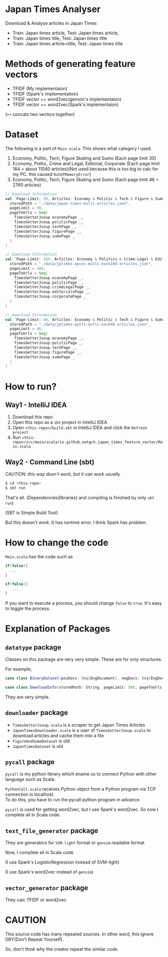 # Japan Times Analyser

Download & Analyse articles in Japan Times
- Train: Japan times article, Test: Japan times article,
- Train: Japan times title, Test: Japan times title
- Train: Japan times article+title, Test: Japan times title

# Methods of generating feature vectors

- TFIDF (My implementaion)
- TFIDF (Spark's implementation)
- TFIDF vector ++ word2vec(gensim's implementaion)
- TFIDF vector ++ word2vec(Spark's implementaion)

(`++` concats two vectors together)

# Dataset

The following is a part of `Main.scala`. This shows what category I used.

1. Economy, Politic, Tech, Figure Skating and Sumo (Each page limit 30)
2. Economy, Politic, Crime and Legal, Editorial, Corporate (Each page limit 184 = about 11040 articles)(Not used because this is too big to calc for my PC. this caused `OutOfMemoryError`)
3. Economy, Politic, Tech, Figure Skating and Sumo (Each page limit 46 = 2760 articles)

```scala
// Download Information
val `Page-Limit: 30, Articles: Economy & Politic & Tech & Figure & Sumo` = DownloadInfo(
  storedPath = "./data/japan-times-multi-articles.json",
  pageLimit = 30,
  pageToUrls = Seq(
    TimesGetterJsoup.economyPage _,
    TimesGetterJsoup.politicPage _,
    TimesGetterJsoup.techPage _,
    TimesGetterJsoup.figurePage _,
    TimesGetterJsoup.sumoPage _
  )
)

// Download Information
val `Page-Limit: 184, Articles: Economy & Politics & Crime-Legal & Editorials & Corporate` = DownloadInfo(
  storedPath = "./data/jptimes-epcec-multi-each184-articles.json",
  pageLimit = 184,
  pageToUrls = Seq(
    TimesGetterJsoup.economyPage _,
    TimesGetterJsoup.politicPage _,
    TimesGetterJsoup.crimeLegalPage _,
    TimesGetterJsoup.editorialsPage _,
    TimesGetterJsoup.corporatePage _
  )
)

// Download Information
val `Page-Limit: 46, Articles: Economy & Politic & Tech & Figure & Sumo` = DownloadInfo(
  storedPath = "./data/jptimes-eptfs-multi-each46-articles.json",
  pageLimit = 46,
  pageToUrls = Seq(
    TimesGetterJsoup.economyPage _,
    TimesGetterJsoup.politicPage _,
    TimesGetterJsoup.techPage _,
    TimesGetterJsoup.figurePage _,
    TimesGetterJsoup.sumoPage _
  )
)
```


# How to run?

## Way1 - IntelliJ IDEA

1. Download this repo
2. Open this repo as a `sbt` project in IntelliJ IDEA
3. Open `<this-repo>/build.sbt` in IntelliJ IDEA and click the `Refresh project`
4. Run `<this-repo>/src/main/scala/io.github.nwtgck.japan_times_feature_vector/Main.scala`

## Way2 - Command Line (sbt)

*CAUTION: this way doen't work, but it can work usually*




```sh
$ cd <this-repo>
$ sbt run
```

That's all. (Dependencies(libraries) and compiling is finished by only `sbt run`)


(SBT is Simple Build Tool)


But this doesn't work. It has runtime error. I think Spark has problem.


# How to change the code

`Main.scala` has the code such as 

```scala
if(false){
  ...
}

if(false){
   ...
}
```

If you want to execute a process, you should change `false` to `true`. It's easy to toggle the process.

# Explanation of Packages

## `datatype` package

Classes on this package are very very simple. These are for only structures.

For example,

```scala
case class BinaryDataset(posDocs: Seq[EngDocument], negDocs: Seq[EngDocument])
```

```scala
case class DownloadInfo(storedPath: String, pageLimit: Int, pageToUrls: Seq[Int => String])
```

They are very simple.

## `downloader` package

* `TimesGetterJsoup.scala` is a scraper to get Japan Times Articles
* `JapanTimesDownloader.scala` is a user of `TimesGetterJsoup.scala` to download articles and cache them into a file
* `FigureAndSumoDataset` is old
* `JapanTimesDataset` is old

## `pycall` package

`pycall` is my python library which ename us to connect Python with other language such as Scala.

`PythonCall.scala` receives Python object from a Python program via TCP connection in localhost.   
To do this, you have to run the pycall python program in advance. 

`pycall` is used for getting word2vec, but I use Spark's word2vec. So now I complete all in Scala code.

## `text_file_generator` package

They are generators for `SVM-light` format or `gensim` readable format

Now, I complete all in Scala code.

(I use Spark's LogisticRegression instead of SVM-light)

(I use Spark's word2vec instead of `gensim`)


## `vector_generator` package

They calc TFIDF or word2vec.


# CAUTION

This source code has many repeated sources. In other word, this ignore DRY(Don't Repeat Yourself). 

So, don't think why the creator repeat the similar code.
